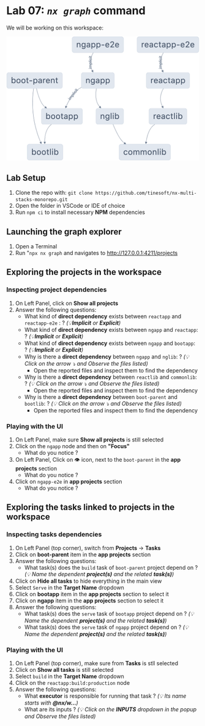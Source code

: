 # Lab 07: _`nx graph`_ command

We will be working on this workspace:

![Alt text](../lab-common/lab-nx-multi-stacks-monorepo.png)

## Lab Setup

1. Clone the repo with: `git clone https://github.com/tinesoft/nx-multi-stacks-monorepo.git`
2. Open the folder in VSCode or IDE of choice
3. Run `npm ci` to install  necessary **NPM** dependencies

## Launching the graph explorer

1. Open a Terminal
2. Run "`npx nx graph` and navigates to http://127.0.0.1:4211/projects

## Exploring the projects in the workspace

### Inspecting project dependencies

1. On Left Panel, click on **Show all projects**
2. Answer the following questions:
    * What kind of **direct dependency** exists between `reactapp` and `reactapp-e2e` : ? _(💡**Implicit** or **Explicit**)_
    * What kind of **direct dependency** exists between `ngapp` and `reactapp`: ? _(💡**Implicit** or **Explicit**)_
    * What kind of **direct dependency** exists between `ngapp` and `bootapp`: ? _(💡**Implicit** or **Explicit**)_
    * Why is there a **direct dependency** between `ngapp` and `nglib`: ? _(💡 Click on the arrow ⤵ and Observe the files listed)_
        * Open the reported files and inspect them to find the dependency
    * Why is there a **direct dependency** between `reactlib` and `commonlib`: ? _(💡 Click on the arrow ⤵ and Observe the files listed)_
        * Open the reported files and inspect them to find the dependency
    * Why is there a **direct dependency** between `boot-parent` and `bootlib`: ? _(💡 Click on the arrow ⤵ and Observe the files listed)_
        * Open the reported files and inspect them to find the dependency

### Playing with the UI

1. On Left Panel, make sure **Show all projects** is still selected
2. Click on the `ngapp` node and then on **"Focus"**
    * What do you notice ?
3. On Left Panel, Click on 👁️ icon, next to the `boot-parent` in the **app projects** section
    * What do you notice ?
4. Click on `ngapp-e2e` in **app projects** section
    * What do you notice ?

## Exploring the tasks linked to projects in the workspace

### Inspecting tasks dependencies

1. On Left Panel (top corner), switch from **Projects** -> **Tasks**
2. Click on **boot-parent** item in the **app projects** section
3. Answer the following questions:
    * What task(s) does the `build` task of `boot-parent` project depend on ? _(💡 Name the dependent **project(s)** and the related **task(s)**)_
4. Click on  **Hide all tasks** to hide everything in the main view
5. Select `Serve` in the **Target Name** dropdown
6. Click on **bootapp** item in the **app projects** section to select it
7. Click on **ngapp** item in the **app projects** section to select it
8. Answer the following questions:
    * What task(s) does the `serve` task of `bootapp` project depend on ? _(💡 Name the dependent **project(s)** and the related **task(s)**)_
    * What task(s) does the `serve` task of `ngapp` project depend on ? _(💡 Name the dependent **project(s)** and the related **task(s)**)_

### Playing with the UI

1. On Left Panel (top corner), make sure from **Tasks** is stll selected
2. Click on **Show all tasks** is still selected
3. Select `build` in the **Target Name** dropdown
4. Click on the `reactapp:build:production` node
5. Answer the following questions:
    * What **executor** is responsible for running that task ? _(💡 Its name starts with **@nx/w...**)_
    * What are its inputs ? _(💡 Click on the **INPUTS** dropdown in the popup and Observe the files listed)_
